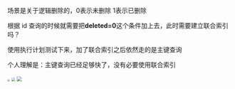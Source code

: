 场景是关于逻辑删除的，0表示未删除 1表示已删除

根据 id 查询的时候就需要把**deleted=0**这个条件加上去，此时需要建立联合索引吗？

使用执行计划测试下来，加了联合索引之后依然走的是主键查询

个人理解是：主键查询已经足够快了，没有必要使用联合索引

<img src="D:\ImageA\20231008103430.png" style="zoom:33%;" />

<img src="D:\ImageA\20231008103539.png" style="zoom:50%;" />

<img src="D:\ImageA\20231008103609.png" style="zoom: 67%;" />